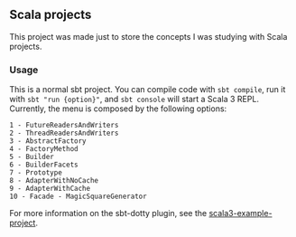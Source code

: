 ## Scala projects

This project was made just to store the concepts I was studying with Scala projects.

### Usage

This is a normal sbt project. You can compile code with `sbt compile`, run it with `sbt "run {option}"`, and `sbt console` will start a Scala 3 REPL. Currently, the menu is composed by the following options:

```
1 - FutureReadersAndWriters
2 - ThreadReadersAndWriters
3 - AbstractFactory
4 - FactoryMethod
5 - Builder
6 - BuilderFacets
7 - Prototype
8 - AdapterWithNoCache
9 - AdapterWithCache
10 - Facade - MagicSquareGenerator
```

For more information on the sbt-dotty plugin, see the
[scala3-example-project](https://github.com/scala/scala3-example-project/blob/main/README.md).
